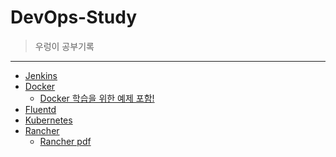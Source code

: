 # DevOps-Study
> 우렁이 공부기록

<hr />

- [Jenkins](https://github.com/DevOps-StudyRoom/DevOps-Study/blob/main/Jenkins/jenkins.md)
- [Docker](https://github.com/DevOps-StudyRoom/DevOps-Study/blob/147c4fe685a699baab7d4f62159d897189de9553/Docker/Docker.md)
  + [Docker 학습을 위한 예제 포함!](https://github.com/DevOps-StudyRoom/DevOps-Study/blob/main/Docker/DockerEx.md)
- [Fluentd](https://github.com/DevOps-StudyRoom/DevOps-Study/blob/main/EFK/Fluentd.md)
- [Kubernetes](https://github.com/DevOps-StudyRoom/DevOps-Study/blob/main/Kubernetes/Kubernetes.md)
- [Rancher](https://github.com/DevOps-StudyRoom/DevOps-Study/blob/main/Rancher/Rancher.md)
  - [Rancher pdf](https://github.com/DevOps-StudyRoom/DevOps-Study/blob/main/Rancher/Rancher.pdf)
